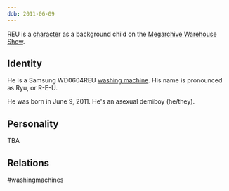 ```yaml
---
dob: 2011-06-09
---
```

REU is a [character](Characters.md) as a background child on the [Megarchive Warehouse Show](Megarchive%20Warehouse%20Show.md).

## Identity

He is a Samsung WD0604REU [washing machine](Washing%20Machines.md). His name is pronounced as Ryu, or R-E-U.

He was born in June 9, 2011. He's an asexual demiboy (he/they).

## Personality
TBA

## Relations

#washingmachines 